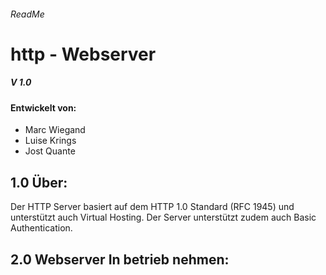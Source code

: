 ###### ReadMe ######

# http - Webserver #
##### V 1.0                    

#### Entwickelt von:  
* Marc Wiegand
* Luise Krings
* Jost Quante
     


## 1.0 Über: ##

Der HTTP Server basiert auf dem HTTP 1.0 Standard (RFC 1945) und unterstützt auch Virtual Hosting.
Der Server unterstützt zudem auch Basic Authentication.

## 2.0 Webserver In betrieb nehmen: ##
